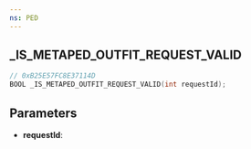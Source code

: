 ```yaml
---
ns: PED
---
```

## _IS_METAPED_OUTFIT_REQUEST_VALID

```c
// 0xB25E57FC8E37114D
BOOL _IS_METAPED_OUTFIT_REQUEST_VALID(int requestId);
```

## Parameters
* **requestId**:
